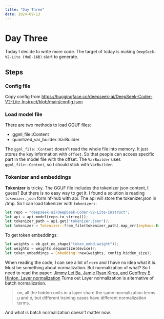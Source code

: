 ```yaml
---
title: "Day Three"
date: 2024-09-13
---
```


# Day Three

Today I decide to write more code. The target of today is making `DeepSeek-V2-Lite (MoE-16B)` start to generate.

## Steps

### Config file

Copy config from https://huggingface.co/deepseek-ai/DeepSeek-Coder-V2-Lite-Instruct/blob/main/config.json

### Load model file

There are two methods to load GGUF files:
- ggml_file::Content
- quantized_var_builder::VarBuilder

The `ggml_file::Content` doesn't read the whole file into memory. It just stores the key information with `offset`. So that people can access specific part in the model file with the offset.
The `VarBuilder` uses `ggml_file::Content`, so I should stick with `VarBuilder`.

### Tokenizer and embeddings

**Tokenizer** is tricky. The GGUF file includes the tokenizer json content, I guess? But there is no easy way to get it.
I found a solution is reading `tokenizer.json` form hf-hub with api. The api will store the tokenizer.json in /tmp. So I can load tokenizer with `tokenizers`:

```rust
let repo = "deepseek-ai/DeepSeek-Coder-V2-Lite-Instruct";
let api = api.model(repo.to_string());
let tokenizer_path = api.get("tokenizer.json")?;
let tokenizer = Tokenizer::from_file(tokenizer_path).map_err(anyhow::Error::msg)?;
```

To get token embeddings:
```rust
let weights = vb.get_no_shape("token_embd.weight")?;
let weights = weights.dequantize(device)?;
let token_embeddings = Embedding::new(weights, config.hidden_size);
```

When reading the code, I can see a lot of `norm` and I have no idea what it is. Must be something about normalization. But normalization of what?
So I need to read the paper: [Jimmy Lei Ba, Jamie Ryan Kiros, and Geoffrey E Hinton. Layer normalization](https://arxiv.org/pdf/1607.06450)
Turns out Layer normalization is alternative of batch normalization. 

> on, all the hidden units in a layer share the same normalization terms µ and σ, but different training cases have different normalization terms.

And what is batch normalization doesn't matter now.

